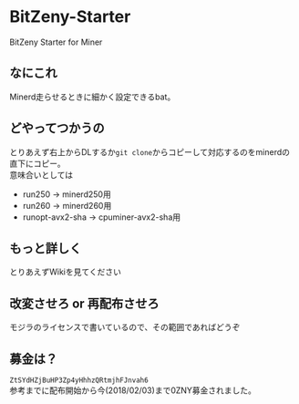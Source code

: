 # BitZeny-Starter
BitZeny Starter for Miner

## なにこれ
Minerd走らせるときに細かく設定できるbat。

## どやってつかうの
とりあえず右上からDLするか`git clone`からコピーして対応するのをminerdの直下にコピー。<br>
意味合いとしては
- run250 -> minerd250用
- run260 -> minerd260用
- runopt-avx2-sha -> cpuminer-avx2-sha用

## もっと詳しく
とりあえずWikiを見てください

## 改変させろ or 再配布させろ
モジラのライセンスで書いているので、その範囲であればどうぞ

## 募金は？
`ZtSYdHZjBuHP3Zp4yHhhzQRtmjhFJnvah6`<br>
参考までに配布開始から今(2018/02/03)まで0ZNY募金されました。
